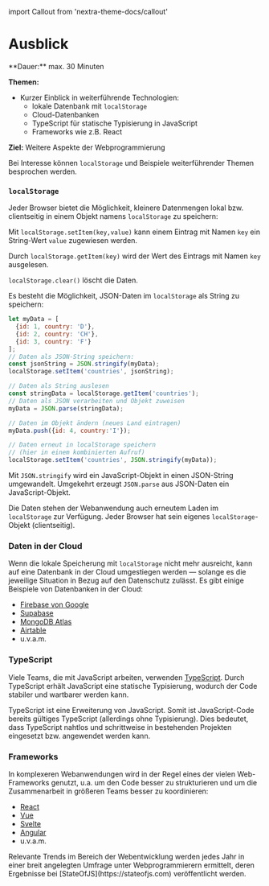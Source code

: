 import Callout from 'nextra-theme-docs/callout'

# Ausblick

<Callout>
  **Dauer:** max. 30 Minuten

  **Themen:**
  - Kurzer Einblick in weiterführende Technologien:
    - lokale Datenbank mit `localStorage`
    - Cloud-Datenbanken
    - TypeScript für statische Typisierung in JavaScript
    - Frameworks wie z.B. React

  **Ziel:** Weitere Aspekte der Webprogrammierung
</Callout>

Bei Interesse können `localStorage` und Beispiele 
weiterführender Themen besprochen werden.

### `localStorage`

Jeder Browser bietet die Möglichkeit, kleinere Datenmengen
lokal bzw. clientseitig in einem Objekt namens 
`localStorage` zu speichern:

Mit `localStorage.setItem(key,value)` kann einem Eintrag 
mit Namen `key` ein String-Wert `value` zugewiesen werden.

Durch `localStorage.getItem(key)` wird der Wert des Eintrags
mit Namen `key` ausgelesen.

`localStorage.clear()` löscht die Daten.

Es besteht die Möglichkeit, JSON-Daten im `localStorage` 
als String zu speichern:

```javascript
let myData = [
  {id: 1, country: 'D'}, 
  {id: 2, country: 'CH'}, 
  {id: 3, country: 'F'}
];
// Daten als JSON-String speichern:
const jsonString = JSON.stringify(myData);
localStorage.setItem('countries', jsonString);

// Daten als String auslesen
const stringData = localStorage.getItem('countries');
// Daten als JSON verarbeiten und Objekt zuweisen
myData = JSON.parse(stringData);

// Daten im Objekt ändern (neues Land eintragen)
myData.push({id: 4, country:'I'});

// Daten erneut in localStorage speichern 
// (hier in einem kombinierten Aufruf)
localStorage.setItem('countries', JSON.stringify(myData));
```

Mit `JSON.stringify` wird ein JavaScript-Objekt in 
einen JSON-String umgewandelt. Umgekehrt erzeugt
`JSON.parse` aus JSON-Daten ein JavaScript-Objekt.

Die Daten stehen der Webanwendung auch erneutem Laden
im `localStorage` zur Verfügung. Jeder Browser hat sein
eigenes `localStorage`-Objekt (clientseitig).

### Daten in der Cloud

Wenn die lokale Speicherung mit `localStorage` nicht mehr
ausreicht, kann auf eine Datenbank in der Cloud umgestiegen
werden &mdash; solange es die jeweilige Situation in Bezug 
auf den Datenschutz zulässt. Es gibt einige Beispiele von 
Datenbanken in der Cloud:

- [Firebase von Google](https://firebase.google.com)
- [Supabase](https://supabase.io)
- [MongoDB Atlas](https://www.mongodb.com/atlas)
- [Airtable](https://www.airtable.com/)
- u.v.a.m.

### TypeScript

Viele Teams, die mit JavaScript arbeiten, verwenden
[TypeScript](https://www.typescriptlang.org/). Durch
TypeScript erhält JavaScript eine statische Typisierung,
wodurch der Code stabiler und wartbarer werden kann.

TypeScript ist eine Erweiterung von JavaScript. Somit
ist JavaScript-Code bereits gültiges TypeScript (allerdings
ohne Typisierung). Dies bedeutet, dass TypeScript
nahtlos und schrittweise in bestehenden Projekten 
eingesetzt bzw. angewendet werden kann.

### Frameworks

In komplexeren Webanwendungen wird in der Regel eines 
der vielen Web-Frameworks genutzt, u.a. um den Code besser
zu strukturieren und um die Zusammenarbeit in größeren
Teams besser zu koordinieren:

- [React](https://reactjs.org)
- [Vue](https://vuejs.org/)
- [Svelte](https://svelte.dev/)
- [Angular](https://angular.io/)
- u.v.a.m.

<Callout type="warning">
Relevante Trends im Bereich der Webentwicklung werden 
jedes Jahr in einer breit angelegten Umfrage unter 
Webprogrammierern ermittelt, deren Ergebnisse bei 
[StateOfJS](https://stateofjs.com) veröffentlicht werden.
</Callout>